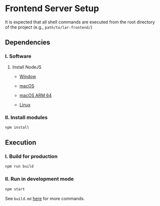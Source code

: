 # Frontend Server Setup

It is expected that all shell commands are executed from the root directory of the project (e.g., `path/to/lar-frontend/`)

## Dependencies

### I. Software

1. Install NodeJS
    
    * [Window](hhttps://nodejs.org/dist/v18.16.1/node-v18.16.1-x64.msi)

    * [macOS](https://nodejs.org/dist/v18.16.1/node-v18.16.1.pkg)

    * [macOS ARM 64](https://nodejs.org/dist/v18.16.1/node-v18.16.1.pkg)

    * [Linux](https://nodejs.org/en/download)


### II. Install modules

```bash
npm install
```

## Execution

### I. Build for production

```bash
npm run build
```

### II. Run in development mode

```bash
npm start
```

See `build.md` [here](build.md) for more commands.